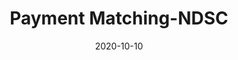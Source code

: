 ---
layout: project
type: project
image: images/payment-matching-ndsc.png
title: Payment Matching-NDSC
projecturl: https://github.com/rpnugroho/payment-matching-ndsc
permalink: projects/payment-matching-ndsc
# All dates must be YYYY-MM-DD format!
date: 2020-10-10
labels:
  - Competition
summary: Solution for “NDSC payment matching” using recordlinkage library. This solution got 27th place in private leaderboard.
---